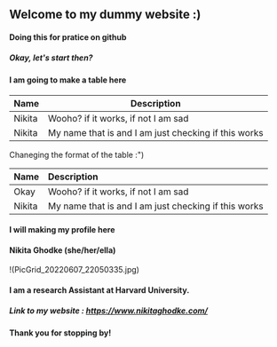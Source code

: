 ## Welcome to my dummy website :)
#### Doing this for pratice on github


##### Okay, let's start then?


#### I am going to make a table here
 
| Name    | Description |
| -----   | ----------- |
| Nikita  | Wooho? if it works, if not I am sad| 
| Nikita  | My name that is and I am just checking if this works | 

Chaneging the format of the table :")

| Name    | Description |
| :----   | :---------- |
| Okay    | Wooho? if it works, if not I am sad | 
| Nikita  | My name that is and I am just checking if this works | 

#### I will making my profile here

#### Nikita Ghodke (she/her/ella)

!(PicGrid_20220607_22050335.jpg)

#### I am a research Assistant at Harvard University.

##### Link to my website : https://www.nikitaghodke.com/

#### Thank you for stopping by!





